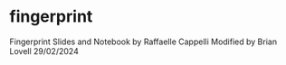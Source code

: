 # fingerprint
Fingerprint Slides and Notebook by Raffaelle Cappelli
Modified by Brian Lovell 29/02/2024